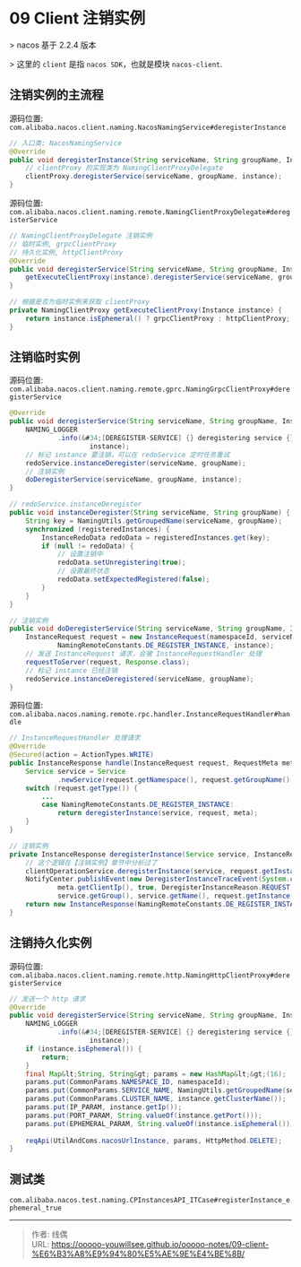 # 09 Client 注销实例


&gt; nacos 基于 2.2.4 版本

&gt; 这里的 `client` 是指 `nacos SDK`，也就是模块 `nacos-client`.

## 注销实例的主流程

源码位置: `com.alibaba.nacos.client.naming.NacosNamingService#deregisterInstance`

```java
// 入口类: NacosNamingService 
@Override
public void deregisterInstance(String serviceName, String groupName, Instance instance) throws NacosException {
    // clientProxy 的实现类为 NamingClientProxyDelegate
    clientProxy.deregisterService(serviceName, groupName, instance);
}
```

源码位置: `com.alibaba.nacos.client.naming.remote.NamingClientProxyDelegate#deregisterService`

```java
// NamingClientProxyDelegate 注销实例
// 临时实例, grpcClientProxy 
// 持久化实例, httpClientProxy
@Override
public void deregisterService(String serviceName, String groupName, Instance instance) throws NacosException {
    getExecuteClientProxy(instance).deregisterService(serviceName, groupName, instance);
}

// 根据是否为临时实例来获取 clientProxy
private NamingClientProxy getExecuteClientProxy(Instance instance) {
    return instance.isEphemeral() ? grpcClientProxy : httpClientProxy;
}
```

## 注销临时实例

源码位置: `com.alibaba.nacos.client.naming.remote.gprc.NamingGrpcClientProxy#deregisterService`

```java
@Override
public void deregisterService(String serviceName, String groupName, Instance instance) throws NacosException {
    NAMING_LOGGER
            .info(&#34;[DEREGISTER-SERVICE] {} deregistering service {} with instance: {}&#34;, namespaceId, serviceName,
                    instance);
    // 标记 instance 要注销，可以在 redoService 定时任务重试
    redoService.instanceDeregister(serviceName, groupName);
    // 注销实例
    doDeregisterService(serviceName, groupName, instance);
}

// redoService.instanceDeregister
public void instanceDeregister(String serviceName, String groupName) {
    String key = NamingUtils.getGroupedName(serviceName, groupName);
    synchronized (registeredInstances) {
        InstanceRedoData redoData = registeredInstances.get(key);
        if (null != redoData) {
            // 设置注销中
            redoData.setUnregistering(true);
            // 设置最终状态
            redoData.setExpectedRegistered(false);
        }
    }
}

// 注销实例
public void doDeregisterService(String serviceName, String groupName, Instance instance) throws NacosException {
    InstanceRequest request = new InstanceRequest(namespaceId, serviceName, groupName,
            NamingRemoteConstants.DE_REGISTER_INSTANCE, instance);
    // 发送 InstanceRequest 请求，会被 InstanceRequestHandler 处理
    requestToServer(request, Response.class);
    // 标记 instance 已经注销
    redoService.instanceDeregistered(serviceName, groupName);
}
```

源码位置: `com.alibaba.nacos.naming.remote.rpc.handler.InstanceRequestHandler#handle`

```java
// InstanceRequestHandler 处理请求
@Override
@Secured(action = ActionTypes.WRITE)
public InstanceResponse handle(InstanceRequest request, RequestMeta meta) throws NacosException {
    Service service = Service
            .newService(request.getNamespace(), request.getGroupName(), request.getServiceName(), true);
    switch (request.getType()) {
        ...
        case NamingRemoteConstants.DE_REGISTER_INSTANCE:
            return deregisterInstance(service, request, meta);
    }
}

// 注销实例
private InstanceResponse deregisterInstance(Service service, InstanceRequest request, RequestMeta meta) {
    // 这个逻辑在【注销实例】章节中分析过了
    clientOperationService.deregisterInstance(service, request.getInstance(), meta.getConnectionId());
    NotifyCenter.publishEvent(new DeregisterInstanceTraceEvent(System.currentTimeMillis(),
            meta.getClientIp(), true, DeregisterInstanceReason.REQUEST, service.getNamespace(),
            service.getGroup(), service.getName(), request.getInstance().getIp(), request.getInstance().getPort()));
    return new InstanceResponse(NamingRemoteConstants.DE_REGISTER_INSTANCE);
}
```

## 注销持久化实例

源码位置: `com.alibaba.nacos.client.naming.remote.http.NamingHttpClientProxy#deregisterService`

```java
// 发送一个 http 请求
@Override
public void deregisterService(String serviceName, String groupName, Instance instance) throws NacosException {
    NAMING_LOGGER
            .info(&#34;[DEREGISTER-SERVICE] {} deregistering service {} with instance: {}&#34;, namespaceId, serviceName,
                    instance);
    if (instance.isEphemeral()) {
        return;
    }
    final Map&lt;String, String&gt; params = new HashMap&lt;&gt;(16);
    params.put(CommonParams.NAMESPACE_ID, namespaceId);
    params.put(CommonParams.SERVICE_NAME, NamingUtils.getGroupedName(serviceName, groupName));
    params.put(CommonParams.CLUSTER_NAME, instance.getClusterName());
    params.put(IP_PARAM, instance.getIp());
    params.put(PORT_PARAM, String.valueOf(instance.getPort()));
    params.put(EPHEMERAL_PARAM, String.valueOf(instance.isEphemeral()));
    
    reqApi(UtilAndComs.nacosUrlInstance, params, HttpMethod.DELETE);
}
```

## 测试类

`com.alibaba.nacos.test.naming.CPInstancesAPI_ITCase#registerInstance_ephemeral_true`

---

> 作者: 线偶  
> URL: https://ooooo-youwillsee.github.io/ooooo-notes/09-client-%E6%B3%A8%E9%94%80%E5%AE%9E%E4%BE%8B/  

